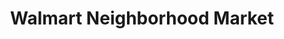 ---
title: "Walmart Neighborhood Market"
url: /morristown/walmart-neighborhood-market/
shop: supermarket
---